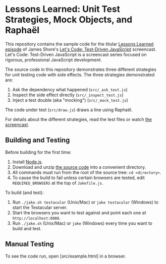 Lessons Learned: Unit Test Strategies, Mock Objects, and Raphaël
=============

This repository contains the sample code for the titular [Lessons Learned episode](http://www.letscodejavascript.com/v3/episodes/lessons_learned/9) of James Shore's [Let's Code: Test-Driven JavaScript](http://www.letscodejavascript.com) screencast. Let's Code: Test-Driven JavaScript is a screencast series focused on rigorous, professional JavaScript development.

The source code in this repository demonstrates three different strategies for unit testing code with side effects. The three strategies demonstrated are:

1. Ask the dependency what happened (`src/_ask_test.js`)
2. Inspect the side effect directly (`src/_inspect_test.js`)
3. Inject a test double (aka "mocking") (`src/_mock_test.js`)

The code under test (`src/draw.js`) draws a line using Raphaël.

For details about the different strategies, read the test files or watch [the screencast](http://www.letscodejavascript.com/v3/episodes/lessons_learned/9).

Building and Testing
--------------------

Before building for the first time:

1. Install [Node.js](http://nodejs.org/download/).
2. Download and unzip [the source code](https://github.com/jamesshore/ll_unit_test_strategies/downloads) into a convenient directory.
3. All commands must run from the root of the source tree: `cd <directory>`.
4. To cause the build to fail unless certain browsers are tested, edit `REQUIRED_BROWSERS` at the top of `Jakefile.js`.

To build (and test):

1. Run `./jake.sh testacular` (Unix/Mac) or `jake testacular` (Windows) to start the Testacular server.
2. Start the browsers you want to test against and point each one at `http://localhost:8080`.
3. Run `./jake.sh` (Unix/Mac) or `jake` (Windows) every time you want to build and test.

Manual Testing
--------------

To see the code run, open [src/example.html] in a browser.